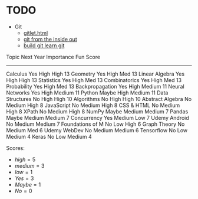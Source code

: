 # TODO

-   Git
    -   [gitlet.html](http://gitlet.maryrosecook.com/docs/gitlet.html)
    -   [git from the inside out](https://maryrosecook.com/blog/post/git-from-the-inside-out)
    -   [build git learn git](https://kushagragour.in/blog/2014/01/build-git-learn-git)

  Topic              Next Year   Importance   Fun      Score
  ------------------ ----------- ------------ -------- -------
  Calculus           Yes         High         High     13
  Geometry           Yes         High         Med      13
  Linear Algebra     Yes         High         High     13
  Statistics         Yes         High         Med      13
  Combinatorics      Yes         High         Med      13
  Probability        Yes         High         Med      13
  Backpropagation    Yes         High         Medium   11
  Neural Networks    Yes         High         Medium   11
  Python             Maybe       High         Medium   11
  Data Structures    No          High         High     10
  Algorithms         No          High         High     10
  Abstract Algebra   No          Medium       High     8
  JavaScript         No          Medium       High     8
  CSS & HTML         No          Medium       High     8
  XPath              No          Medium       High     8
  NumPy              Maybe       Medium       Medium   7
  Pandas             Maybe       Medium       Medium   7
  Concurrency        Yes         Medium       Low      7
  Udemy Android      No          Medium       Medium   7
  Foundations of M   No          Low          High     6
  Graph Theory       No          Medium       Med      6
  Udemy WebDev       No          Medium       Medium   6
  Tensorflow         No          Low          Medium   4
  Keras              No          Low          Medium   4

Scores:

-   $high = 5$
-   $medium = 3$
-   $low = 1$
-   $Yes = 3$
-   $Maybe = 1$
-   $No = 0$

<!--
vim:foldmethod=manual:
-->
